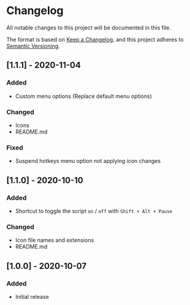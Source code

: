 # Changelog

All notable changes to this project will be documented in this file.

The format is based on [Keep a Changelog](https://keepachangelog.com/en/1.0.0/),
and this project adheres to [Semantic Versioning](https://semver.org/spec/v2.0.0.html).

## [1.1.1] - 2020-11-04

### Added

- Custom menu options (Replace default menu options)

### Changed

- Icons
- README.md

### Fixed

- Suspend hotkeys menu option not applying icon changes

## [1.1.0] - 2020-10-10

### Added

- Shortcut to toggle the script `on` / `off` with `Shift + Alt + Pause`

### Changed

- Icon file names and extensions
- README.md

## [1.0.0] - 2020-10-07

### Added

- Initial release

